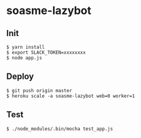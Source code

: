 # soasme-lazybot

## Init

```
$ yarn install
$ export SLACK_TOKEN=xxxxxxxx
$ node app.js
```

## Deploy

```
$ git push origin master
$ heroku scale -a soasme-lazybot web=0 worker=1
```

## Test

```
$ ./node_modules/.bin/mocha test_app.js
```
